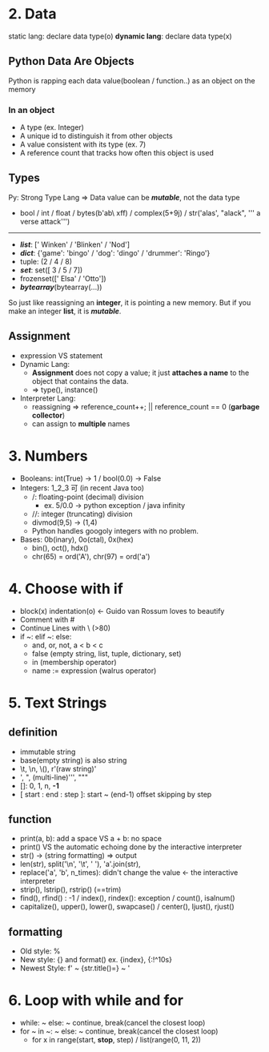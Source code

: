 # 2. Data

static lang: declare data type(o)
**dynamic lang**: declare data type(x)

## Python Data Are Objects

Python is rapping each data value(boolean / function..) as an object on the memory

### In an object

* A type (ex. Integer)
* A unique id to distinguish it from other objects 
* A value consistent with its type (ex. 7)
* A reference count that tracks how often this object is used

## Types

Py: Strong Type Lang => Data value can be ***mutable***, not the data type

* bool / int / float / bytes(b'ab\ xff) / complex(5+9j) / str('alas', "alack", ''' a verse attack''')

<hr/>

*  ***list***: [' Winken' / 'Blinken' / 'Nod']
* ***dict***: {'game': 'bingo' / 'dog': 'dingo' / 'drummer': 'Ringo'} 
* tuple: (2 / 4 / 8)
* ***set***: set([ 3 / 5 / 7]) 
* frozenset([' Elsa' / 'Otto'])
* ***bytearray***(bytearray(...))

So just like reassigning an **integer**, it is pointing a new memory. But if you make an integer **list**, it is ***mutable***. 

## Assignment

* expression VS statement
* Dynamic Lang: 
    - **Assignment** does not copy a value; it just **attaches a name** to the object that contains the data.
    - => type(), instance()
* Interpreter Lang:
    - reassigning => reference_count++; || reference_count == 0 (**garbage collector**)
    - can assign to **multiple** names

# 3. Numbers

* Booleans: int(True) -> 1 / bool(0.0) -> False
* Integers: 1_2_3 可 (in recent Java too)
    - /: floating-point (decimal) division 
        - ex. 5/0.0 -> python exception / java infinity
    - //: integer (truncating) division
    - divmod(9,5) -> (1,4)
    - Python handles googoly integers with no problem.
* Bases: 0b(inary), 0o(ctal), 0x(hex)
    - bin(), oct(), hdx()
    - chr(65) = ord('A'), chr(97) = ord('a')

# 4. Choose with if

* block(x) indentation(o) <- Guido van Rossum loves to beautify 
* Comment with #
* Continue Lines with \ (>80)
* if ~: elif ~: else: 
    - and, or, not, a < b < c
    - false (empty string, list, tuple, dictionary, set)
    - in (membership operator)
    - name := expression (walrus operator)

# 5. Text Strings

## definition

* immutable string
* base(empty string) is also string
* \t, \n, \\(\), r'(raw string)'
* ', ", (multi-line)''', """
* []: 0, 1, n, **-1**
* [ start : end : step ]: start ~ (end-1) offset skipping by step

## function

* print(a, b): add a space VS a + b: no space
* print() VS the automatic echoing done by the interactive interpreter
* str() -> (string formatting) => output
* len(str), split('\n', '\t', ' '), 'a'.join(str), 
* replace('a', 'b', n_times): didn't change the value <- the interactive interpreter
* strip(), lstrip(), rstrip() (==trim)
* find(), rfind() : -1 / index(), rindex(): exception / count(), isalnum()
* capitalize(), upper(), lower(), swapcase() / center(), ljust(), rjust()

## formatting

* Old style: %
* New style: {} and format() ex. {index}, {:!^10s}
* Newest Style: f' ~ {str.title()=} ~ '

# 6. Loop with while and for

* while: ~ else: ~ continue, break(cancel the closest loop)
* for ~ in ~: ~ else: ~ continue, break(cancel the closest loop)
    - for x in range(start, **stop**, step) / list(range(0, 11, 2))
